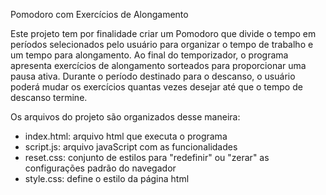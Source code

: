 Pomodoro com Exercícios de Alongamento

Este projeto tem por finalidade criar um Pomodoro que divide o tempo em períodos selecionados pelo usuário 
para organizar o tempo de trabalho e um tempo para alongamento. Ao final do temporizador, o programa 
apresenta exercícios de alongamento sorteados para proporcionar uma pausa ativa. 
Durante o período destinado para o descanso, o usuário poderá mudar os exercícios quantas vezes desejar até que 
o tempo de descanso termine.

Os arquivos do projeto são organizados desse maneira:
- index.html: arquivo html que executa o programa
- script.js: arquivo javaScript com as funcionalidades
- reset.css: conjunto de estilos para "redefinir" ou "zerar" as configurações padrão do navegador
- style.css: define o estilo da página html

